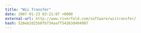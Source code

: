```yaml
---
title: "Wii Transfer"
date: 2007-01-23 03:21:07 +0000
external-url: http://www.riverfold.com/software/wiitransfer/
hash: 528eb2d25b8fb734aa7f54263d404987
---
```



